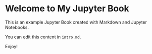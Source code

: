 # Welcome to My Jupyter Book

This is an example Jupyter Book created with Markdown and Jupyter Notebooks.

You can edit this content in `intro.md`.

Enjoy!
